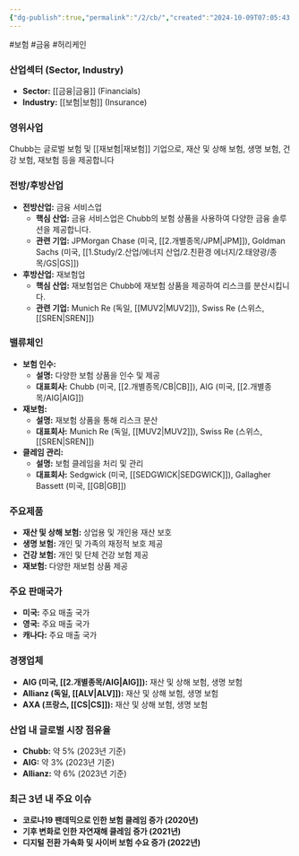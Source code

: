 ```yaml
---
{"dg-publish":true,"permalink":"/2/cb/","created":"2024-10-09T07:05:43.950+09:00","updated":"2025-07-29T21:37:04.454+09:00"}
---
```


#보험 #금융 #허리케인 

### 산업섹터 (Sector, Industry)

- **Sector:** [[금융\|금융]] (Financials)
- **Industry:** [[보험\|보험]] (Insurance)

### 영위사업

Chubb는 글로벌 보험 및 [[재보험\|재보험]] 기업으로, 재산 및 상해 보험, 생명 보험, 건강 보험, 재보험 등을 제공합니다


### 전방/후방산업

- **전방산업:** 금융 서비스업
    - **핵심 산업:** 금융 서비스업은 Chubb의 보험 상품을 사용하여 다양한 금융 솔루션을 제공합니다.
    - **관련 기업:** JPMorgan Chase (미국, [[2.개별종목/JPM\|JPM]]), Goldman Sachs (미국, [[1.Study/2.산업/에너지 산업/2.친환경 에너지/2.태양광/종목/GS\|GS]])
- **후방산업:** 재보험업
    - **핵심 산업:** 재보험업은 Chubb에 재보험 상품을 제공하여 리스크를 분산시킵니다.
    - **관련 기업:** Munich Re (독일, [[MUV2\|MUV2]]), Swiss Re (스위스, [[SREN\|SREN]])

### 밸류체인

- **보험 인수:**
    - **설명:** 다양한 보험 상품을 인수 및 제공
    - **대표회사:** Chubb (미국, [[2.개별종목/CB\|CB]]), AIG (미국, [[2.개별종목/AIG\|AIG]])
- **재보험:**
    - **설명:** 재보험 상품을 통해 리스크 분산
    - **대표회사:** Munich Re (독일, [[MUV2\|MUV2]]), Swiss Re (스위스, [[SREN\|SREN]])
- **클레임 관리:**
    - **설명:** 보험 클레임을 처리 및 관리
    - **대표회사:** Sedgwick (미국, [[SEDGWICK\|SEDGWICK]]), Gallagher Bassett (미국, [[GB\|GB]])

### 주요제품

- **재산 및 상해 보험:** 상업용 및 개인용 재산 보호
- **생명 보험:** 개인 및 가족의 재정적 보호 제공
- **건강 보험:** 개인 및 단체 건강 보험 제공
- **재보험:** 다양한 재보험 상품 제공

### 주요 판매국가

- **미국:** 주요 매출 국가
- **영국:** 주요 매출 국가
- **캐나다:** 주요 매출 국가

### 경쟁업체

- **AIG (미국, [[2.개별종목/AIG\|AIG]]):** 재산 및 상해 보험, 생명 보험
- **Allianz (독일, [[ALV\|ALV]]):** 재산 및 상해 보험, 생명 보험
- **AXA (프랑스, [[CS\|CS]]):** 재산 및 상해 보험, 생명 보험

### 산업 내 글로벌 시장 점유율

- **Chubb:** 약 5% (2023년 기준)
- **AIG:** 약 3% (2023년 기준)
- **Allianz:** 약 6% (2023년 기준)

### 최근 3년 내 주요 이슈

- **코로나19 팬데믹으로 인한 보험 클레임 증가 (2020년)**
- **기후 변화로 인한 자연재해 클레임 증가 (2021년)**
- **디지털 전환 가속화 및 사이버 보험 수요 증가 (2022년)**